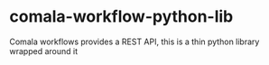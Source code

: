 # comala-workflow-python-lib
Comala workflows provides a REST API, this is a thin python library wrapped around it
